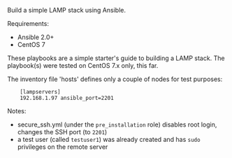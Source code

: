 Build a simple LAMP stack using Ansible.

Requirements:
- Ansible 2.0+
- CentOS 7

These playbooks are a simple starter's guide to building a LAMP stack. The playbook(s) 
were tested on CentOS 7.x only, this far.

The inventory file 'hosts' defines only a couple of nodes for test purposes:

        [lampservers]
        192.168.1.97 ansible_port=2201

Notes:
- secure_ssh.yml (under the `pre_installation` role) disables root login, changes the SSH port (to `2201`)
- a test user (called `testuser1`) was already created and has `sudo` privileges on the remote server

